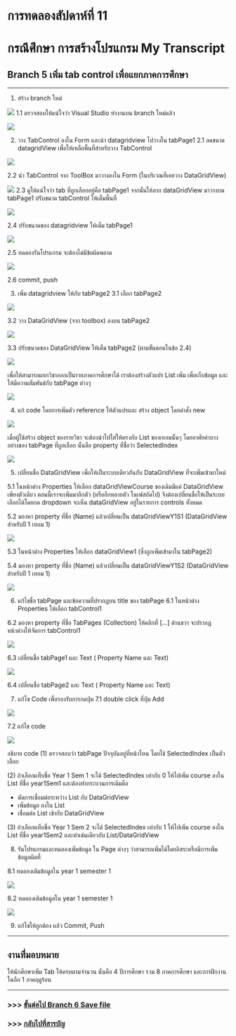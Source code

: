 # การทดลองสัปดาห์ที่ 11 #

# กรณึศึกษา การสร้างโปรแกรม My Transcript #

## Branch 5 เพิ่ม tab control เพื่อแยกภาคการศึกษา ##

---

1. สร้าง branch ใหม่

<p> <img src = "./images/Fig_CaseStudy_29.png">
1.1 ตรวจสอบให้แน่ใจว่า Visual Studio ทำงานบน branch ใหม่แล้ว
<p> <img src = "./images/Fig_CaseStudy_29a.png">


2. วาง TabControl ลงใน Form และนำ datagridview ไปวางใน tabPage1
2.1 ลดขนาด datagridView เพื่อให้เหลือพื้นที่สำหรับวาง TabControl
<p> <img src = "./images/Fig_CaseStudy_30.png">

2.2 นำ TabControl จาก ToolBox มาวางลงใน Form (ในบริเวณที่เคยวาง DataGridView)
<p> <img src = "./images/Fig_CaseStudy_30a.png">
2.3 ดูให้แน่ใจว่า  tab ที่ถูกเลือกอยู่คือ tabPage1 จากนั้นให้ลาก dataGridView มาวางบน  tabPage1 ปรับขนาด tabControl ให้เต็มพื้นที่
<p> <img src = "./images/Fig_CaseStudy_30b.png">

2.4 ปรับขนาดของ datagridview  ให้เต็ม tabPage1
<p> <img src = "./images/Fig_CaseStudy_30c.png">


2.5 ทดลองรันโปรแกรม จะต้องไม่มีข้อผิดพลาด 
<p> <img src = "./images/Fig_CaseStudy_31.png">

2.6 commit, push


3. เพิ่ม datagridview ให้กับ tabPage2
3.1 เลือก tabPage2
<p> <img src = "./images/Fig_CaseStudy_32.png">

3.2 วาง DataGridView (จาก toolbox) ลงบน tabPage2
<p> <img src = "./images/Fig_CaseStudy_32a.png">

3.3 ปรับขนาดของ DataGridView ให้เต็ม tabPage2 (ตามขั้นตอนในข้อ 2.4)
<p> <img src = "./images/Fig_CaseStudy_32b.png">


เพื่อให้สามารถแยกวิชาออกเป็นรายภาคการศึกษาได้ เราต้องสร้างตัวแปร List เพิ่ม เพื่อเก็บข้อมูล และให้มีความสัมพันธ์กับ  tabPage ต่างๆ


<p> <img src = "./images/Fig_CaseStudy_33.png">

4. แก้ code โดยการเพิ่มตัว reference ให้ตัวแปรและ สร้าง object โดยคำสั่ง new

<p> <img src = "./images/Fig_CaseStudy_34.png">

เมื่อผู้ใช้สร้าง object ของรายวิชา จะต้องนำไปใส่ให้ตรงกับ List ของเทอมนั้นๆ โดยอาศัยค่าบางอย่างของ tabPage ที่ถูกเลือก นั้นคือ property ที่ชื่อว่า SelectedIndex

<p> <img src = "./images/Fig_CaseStudy_35.png">


5. เปลี่ยนชื่อ DataGridView เพื่อให้เป็นระบบเดียวกันกับ DataGridView ที่จะเพิ่มเข้ามาใหม่




5.1 ในหน้าต่าง Properties ให้เลือก dataGridViewCourse ของเดิมมีแค่ DataGridView เพียงตัวเดียว ตอนนี้เราจะเพิ่มมาอีกตัว (หรืออีกหลายตัว ในเฟสถัดไป) จึงต้องเปลี่ยนชื่อให้เป็นระบบ เลือกได้โดยกด dropdown จะเห็น dataGridView อยู่ในรายการ controls ทั้งหมด

5.2  มองหา property ที่ชื่อ (Name) แล้วเปลี่ยนเป็น dataGridViewY1S1 (DataGridView สำหรับปี 1 เทอม 1)
<p> <img src = "./images/Fig_CaseStudy_36.png">

5.3 ในหน้าต่าง Properties ให้เลือก dataGridView1 (ซึ่งถูกเพิ่มเข้ามาใน tabPage2)

5.4  มองหา property ที่ชื่อ (Name) แล้วเปลี่ยนเป็น dataGridViewY1S2 (DataGridView สำหรับปี 1 เทอม 1)
<p> <img src = "./images/Fig_CaseStudy_37.png">


6. แก้ไขชื่อ tabPage และข้อความที่ปรากฏบน title ของ tabPage 
6.1  ในหน้าต่าง Properties ให้เลือก  tabControl1

6.2 มองหา property ที่ชื่อ TabPages  (Collection) ให้คลิกที่ [...] ด้านขวา จะปรากฏหน้าต่างให้จัดการ  tabControl1
<p> <img src = "./images/Fig_CaseStudy_38.png">

6.3 เปลี่ยนชื่อ tabPage1 และ Text  ( Property Name และ Text) 

<p> <img src = "./images/Fig_CaseStudy_39.png">

6.4 เปลี่ยนชื่อ tabPage2 และ Text  ( Property Name และ Text)



7. แก้ไข Code เพื่อรองรับการกดปุ่ม
7.1 double click ที่ปุ่ม Add
<p> <img src = "./images/Fig_CaseStudy_40.png">

7.2 แก้ไข code
<p> <img src = "./images/Fig_CaseStudy_41.png">

อธิบาย code
(1)
ตรวจสอบว่า tabPage ปัจจุบันอยู่ที่หน้าไหน โดยใช้ SelectedIndex เป็นตัวเลือก


(2) ถ้าเลือกแท็บชื่อ Year 1 Sem 1  จะได้ SelectedIndex เท่ากับ 0 ให้ไปเพิ่ม course ลงใน List ที่ชื่อ year1Sem1 และต้องทำกระบวนการเดิมคือ 

- ตัดการเชื่อมต่อระหว่าง List กับ DataGridView
- เพิ่มข้อมูล ลงใน List
- เชื่อมต่อ List เช้ากับ DataGridView


(3) ถ้าเลือกแท็บชื่อ Year 1 Sem 2  จะได้ SelectedIndex เท่ากับ 1 ให้ไปเพิ่ม course ลงใน List ที่ชื่อ year1Sem2 และทำเช่นเดียวกับ List/DataGridView 




8. รันโปรแกรมและทดลองเพิ่มข้อมูล ใน Page ต่างๆ ว่าสามารถเพิ่มได้โดยอิสระหรือมีการเพิ่มข้อมูลผิดที่

8.1 ทดลองเติมข้อมูลใน year 1 semester 1
<p> <img src = "./images/Fig_CaseStudy_42.png">

8.2 ทดลองเติมข้อมูลใน year 1 semester 1
<p> <img src = "./images/Fig_CaseStudy_43.png">

9.  แก้ไขให้ถูกต้อง แล้ว  Commit, Push

--- 
## งานที่มอบหมาย

ให้นักศึกษาเพิ่ม Tab ให้ครบตามจำนวน นั่นคือ 4 ปีการศึกษา รวม 8 ภาคการศึกษา และการฝึกงานในอีก 1 ภาคฤดูร้อน


---

### >>> [ขั้นต่อไป Branch 6 Save file  ](./Week_11_CaseStudy_MyTranscript_Branch6.md) ###

### >>> [กลับไปที่สารบัญ](./Week_11_CaseStudy_MyTranscript_Inrto.md) ###





